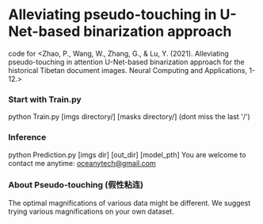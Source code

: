 # Alleviating pseudo-touching in U-Net-based binarization approach
code for <Zhao, P., Wang, W., Zhang, G., & Lu, Y. (2021). Alleviating pseudo-touching in attention U-Net-based binarization approach for the historical Tibetan document images. Neural Computing and Applications, 1-12.>
### Start with Train.py
python Train.py [imgs directory/] [masks directory/] (dont miss the last '/')
### Inference
python Prediction.py [imgs dir] [out_dir] [model_pth]
You are welcome to contact me anytime: oceanytech@gmail.com
### About Pseudo-touching  (假性粘连)
The optimal magnifications of various data might be different. We suggest trying various magnifications on your own dataset. 
